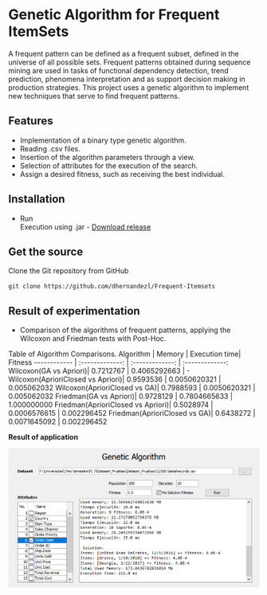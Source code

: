 # Genetic Algorithm for Frequent ItemSets
A frequent pattern can be defined as a frequent subset, defined in the universe of all possible sets. Frequent patterns obtained during sequence mining are used in tasks of functional dependency detection, trend prediction, phenomena interpretation and as support decision making in production strategies. This project uses a genetic algorithm to implement new techniques that serve to find frequent patterns.

## Features
- Implementation of a binary type genetic algorithm.
- Reading .csv files.
- Insertion of the algorithm parameters through a view.
- Selection of attributes for the execution of the search.
- Assign a desired fitness, such as receiving the best individual.

## Installation
- Run\
Execution using .jar - <a href="https://github.com/dhernandezl/frequent_itemsets/releases" target="_blank">Download release</b></a>

## Get the source
Clone the Git repository from GitHub
```github
git clone https://github.com/dhernandezl/Frequent-Itemsets
```

## Result of experimentation
- Comparison of the algorithms of frequent patterns, applying the Wilcoxon and Friedman tests with Post-Hoc.

Table of Algorithm Comparisons.
Algorithm | Memory | Execution time| Fitness
------------ | :-------------: | :-------------: | :-------------:
Wilcoxon(GA vs Apriori)| 0.7212767 | 0.4065292663 | -
Wilcoxon(AprioriClosed vs Apriori)| 0.9593536 | 0.0050620321 | 0.005062032
Wilcoxon(AprioriClosed vs GA)| 0.7988593 | 0.0050620321 | 0.005062032
Friedman(GA vs Apriori)| 0.9728129 | 0.7804665633 | 1.000000000
Friedman(AprioriClosed vs Apriori)| 0.5028974 | 0.0006576615 | 0.002296452
Friedman(AprioriClosed vs GA)| 0.6438272 | 0.0071645092 | 0.002296452

**Result of application**

<img src="./app.png">

